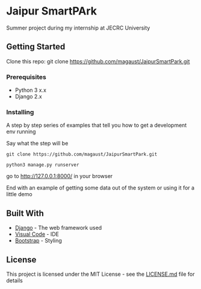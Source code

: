 # Jaipur SmartPArk

Summer project during my internship at JECRC University

## Getting Started

Clone this repo:
git clone https://github.com/magaust/JaipurSmartPark.git

### Prerequisites

- Python 3 x.x
- Django 2.x


### Installing

A step by step series of examples that tell you how to get a development env running

Say what the step will be

```
git clone https://github.com/magaust/JaipurSmartPark.git
```

```
python3 manage.py runserver
```

go to http://127.0.0.1:8000/ in your browser

End with an example of getting some data out of the system or using it for a little demo


## Built With

* [Django](http://www.dropwizard.io/1.0.2/docs/) - The web framework used
* [Visual Code](https://maven.apache.org/) - IDE
* [Bootstrap](https://rometools.github.io/rome/) - Styling


## License

This project is licensed under the MIT License - see the [LICENSE.md](LICENSE.md) file for details

